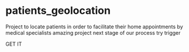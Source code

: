 # patients_geolocation
Project to locate patients in order to facilitate their home appointments by medical specialists
amazing project
next stage of our process
try trigger

GET IT 
